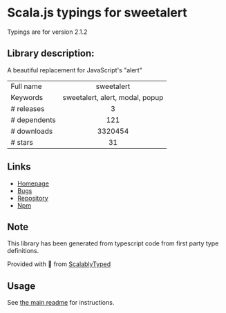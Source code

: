 
# Scala.js typings for sweetalert

Typings are for version 2.1.2

## Library description:
A beautiful replacement for JavaScript's "alert"

|                    |                 |
| ------------------ | :-------------: |
| Full name          | sweetalert |
| Keywords           | sweetalert, alert, modal, popup |
| # releases         | 3 |
| # dependents       | 121 |
| # downloads        | 3320454 |
| # stars            | 31 |

## Links
- [Homepage](https://sweetalert.js.org/)
- [Bugs](https://github.com/t4t5/sweetalert/issues)
- [Repository](https://github.com/t4t5/sweetalert)
- [Npm](https://www.npmjs.com/package/sweetalert)
    


## Note
This library has been generated from typescript code from first party type definitions.

Provided with :purple_heart: from [ScalablyTyped](https://github.com/oyvindberg/ScalablyTyped)

## Usage
See [the main readme](../../readme.md) for instructions.



